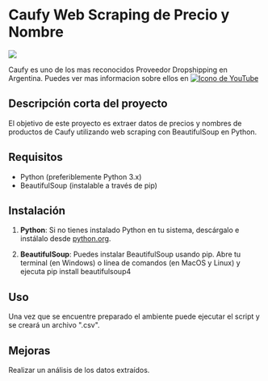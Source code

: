 # Caufy Web Scraping de Precio y Nombre
![](https://github.com/HillkirkLautaro/Mercado-Libre-s-Best-Sellers-Argentina-/blob/main/data/images.jpeg)

Caufy es uno de los mas reconocidos Proveedor Dropshipping en Argentina. 
Puedes ver mas informacion sobre ellos en [![Icono de YouTube](https://www.vectorlogo.zone/logos/youtube/youtube-icon.svg)](https://www.youtube.com/@caufyok)

## Descripción corta del proyecto

El objetivo de este proyecto es extraer datos de precios y nombres de productos de Caufy utilizando web scraping con BeautifulSoup en Python.

## Requisitos

- Python (preferiblemente Python 3.x)
- BeautifulSoup (instalable a través de pip)

## Instalación

1. **Python**: Si no tienes instalado Python en tu sistema, descárgalo e instálalo desde [python.org](https://www.python.org/).

2. **BeautifulSoup**: Puedes instalar BeautifulSoup usando pip. Abre tu terminal (en Windows) o línea de comandos (en MacOS y Linux) y ejecuta pip install beautifulsoup4

## Uso

Una vez que se encuentre preparado el ambiente puede ejecutar el script y se creará un archivo ".csv". 

## Mejoras

Realizar un análisis de los datos extraídos.
